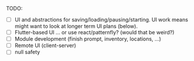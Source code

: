 TODO:

- [ ] UI and abstractions for saving/loading/pausing/starting. UI work means might want to look at
  longer term UI plans (below).
- [ ] Flutter-based UI ... or use react/patternfly? (would that be weird?)
- [ ] Module development (finish prompt, inventory, locations, ...)
- [ ] Remote UI (client-server)
- [ ] null safety

